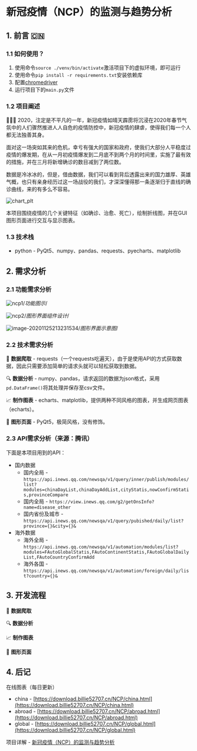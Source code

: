 # 新冠疫情（NCP）的监测与趋势分析

## 1. 前言 🇨🇳

### 1.1 如何使用？

1. 使用命令`source ./venv/bin/activate`激活项目下的虚拟环境，即可运行
2. 使用命令`pip install -r requirements.txt`安装依赖库
3. 配置[chromedriver](https://api.inews.qq.com/newsqa/v1/query/inner/publish/modules/list?modules=chinaDayList,chinaDayAddList,cityStatis,nowConfirmStatis,provinceCompare) 
4. 运行项目下的`main.py`文件

### 1.2 项目阐述

👨🏻‍💻 2020，注定是不平凡的一年，新冠疫情如晴天霹雳将沉浸在2020年春节气氛中的人们骤然推进人人自危的疫情防控中，新冠疫情的肆虐，使得我们每一个人都无法独善其身。

​	面对这一场突如其来的危机，幸亏有强大的国家和政府，使我们大部分人平稳度过疫情的爆发期，在从一月初疫情爆发到二月底不到两个月的时间里，实施了最有效的措施，并在三月将新增确诊的数目减到了两位数。

​	数据是冷冰冰的，但是，借由数据，我们可以看到背后透露出来的国力雄厚、英雄气概，也只有亲身经历过这一场战役的我们，才深深懂得那一条逐渐归于直线的确诊曲线，来的有多么不容易。

![chart_plt](https://billie-s-album.oss-cn-beijing.aliyuncs.com/img/chart_plt.png)

本项目围绕疫情的几个关键特征（如确诊、治愈、死亡），绘制折线图，并在GUI图形页面进行交互与显示图表。

### 1.3 技术栈

- python - PyQt5、numpy、pandas、requests、pyecharts、matplotlib

## 2. 需求分析

### 2.1 功能需求分析

![ncp1](https://billie-s-album.oss-cn-beijing.aliyuncs.com/img/ncp1.png)/*功能图示*/

![ncp2](https://billie-s-album.oss-cn-beijing.aliyuncs.com/img/ncp2.png)/*图形界面组件设计*/

![image-20201125213231534](https://billie-s-album.oss-cn-beijing.aliyuncs.com/img/image-20201125213231534.png)/*图形界面示意图*/

### 2.2 技术需求分析

🐛 **数据爬取** - requests（一个requests吃遍天），由于是使用API的方式获取数据，因此只需要添加简单的请求头就可以轻松获取到数据。

🔍 **数据分析** - numpy、pandas，请求返回的数据为json格式，采用`pd.DataFrame()`将其处理并保存至csv文件。

📈 **制作图表** - echarts、matplotlib，提供两种不同风格的图表，并生成网页图表（echarts）。

📃 **图形页面** - PyQt5，极简风格，没有修饰。

### 2.3 API需求分析（来源：腾讯）

下面是本项目用到的API：

- 国内数据
  - 国内全局 - `https://api.inews.qq.com/newsqa/v1/query/inner/publish/modules/list?modules=chinaDayList,chinaDayAddList,cityStatis,nowConfirmStatis,provinceCompare`
  - 国内全局 - `https://view.inews.qq.com/g2/getOnsInfo?name=disease_other`
  - 国内省份及城市 - `https://api.inews.qq.com/newsqa/v1/query/pubished/daily/list?province={}&city={}&`
- 海外数据
  - 海外全局 - `https://api.inews.qq.com/newsqa/v1/automation/modules/list?modules=FAutoGlobalStatis,FAutoContinentStatis,FAutoGlobalDailyList,FAutoCountryConfirmAdd`
  - 海外各国 - `https://api.inews.qq.com/newsqa/v1/automation/foreign/daily/list?country={}&`

## 3. 开发流程

🐛 **数据爬取** 

🔍 **数据分析** 

📈 **制作图表** 

📃 **图形页面** 

## 4. 后记

在线图表（每日更新）

- china - [https://download.billie52707.cn/NCP/china.html](https://download.billie52707.cn/NCP/china.html)
- abroad - [https://download.billie52707.cn/NCP/abroad.html](https://download.billie52707.cn/NCP/abroad.html)
- global - [https://download.billie52707.cn/NCP/global.html](https://download.billie52707.cn/NCP/global.html)

项目详解 - [新冠疫情（NCP）的监测与趋势分析](https://billie52707.cn/posts/2020/11/ncp-readme/)



